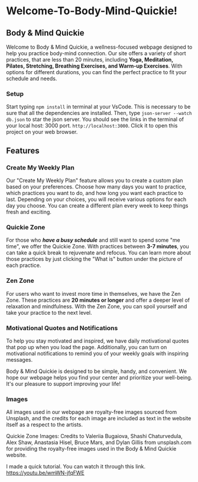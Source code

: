 # Welcome-To-Body-Mind-Quickie!
## Body & Mind Quickie
Welcome to Body & Mind Quickie, a wellness-focused webpage designed to help you practice body-mind connection. Our site offers a variety of short practices, that are less than 20 minutes, including **Yoga, Meditation, Pilates, Stretching, Breathing Exercises, and Warm-up Exercises**. With options for different durations, you can find the perfect practice to fit your schedule and needs.

### Setup
Start typing `npm install` in terminal at your VsCode. This is necessary to be sure that all the dependencies are installed.
Then, type `json-server --watch db.json` to star the json server.
You should see the links in the terminal of your local host: 3000 port. `http://localhost:3000`. Click it to open this project on your web browser.


## Features
### Create My Weekly Plan
Our "Create My Weekly Plan" feature allows you to create a custom plan based on your preferences. Choose how many days you want to practice, which practices you want to do, and how long you want each practice to last. Depending on your choices, you will receive various options for each day you choose. You can create a different plan every week to keep things fresh and exciting. 

### Quickie Zone
For those who **_have a busy schedule_** and still want to spend some "me time", we offer the Quickie Zone. With practices between **3-7 minutes**, you can take a quick break to rejuvenate and refocus. You can learn more about those practices by just clicking the "What is" button under the picture of each practice.

### Zen Zone
For users who want to invest more time in themselves, we have the Zen Zone. These practices are **20 minutes or longer** and offer a deeper level of relaxation and mindfulness. With the Zen Zone, you can spoil yourself and take your practice to the next level.

### Motivational Quotes and Notifications
To help you stay motivated and inspired, we have daily motivational quotes that pop up when you load the page. Additionally, you can turn on motivational notifications to remind you of your weekly goals with inspiring messages.

Body & Mind Quickie is designed to be simple, handy, and convenient. We hope our webpage helps you find your center and prioritize your well-being. It's our pleasure to support improving your life!

### Images
All images used in our webpage are royalty-free images sourced from Unsplash, and the credits for each image are included as text in the website itself as a respect to the artists.

Quickie Zone Images: Credits to Valeriia Bugaiova, Shashi Chaturvedula, Alex Shaw, Anastasia Hisel, Bruce Mars, and Dylan Gillis from unsplash.com for providing the royalty-free images used in the Body & Mind Quickie website.

I made a quick tutorial. You can watch it through this link. https://youtu.be/wmWN-jfqFWE
